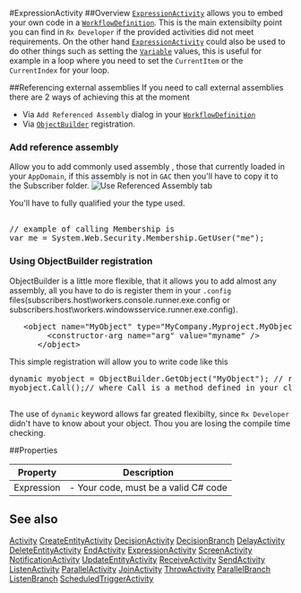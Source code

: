 #ExpressionActivity
##Overview
[`ExpressionActivity`](ExpressionActivity.html) allows you to embed your own code in a [`WorkflowDefinition`](WorkflowDefinition.html). This is the main extensibilty point you can find in `Rx Developer` if the provided activities did not meet requirements. On the other hand [`ExpressionActivity`](ExpressionActivity.html) could also be used to do other things such as setting the [`Variable`](Variable.html) values, this is useful for example in a loop where you need to set the `CurrentItem` or the `CurrentIndex` for your loop. 

##Referencing external assemblies
If you need to call external assemblies there are 2 ways of achieving this at the moment

* Via `Add Referenced Assembly` dialog in your [`WorkflowDefinition`](WorkflowDefinition.html)
* Via [`ObjectBuilder`](ObjectBuilder.html) registration.


### Add reference assembly
Allow you to add commonly used assembly , those that currently loaded in your `AppDomain`, if this assembly is not in `GAC` then you'll have to copy it to the Subscriber folder.
![Use Referenced Assembly tab](http://i.imgur.com/Rex8SF6.png)

You'll have to fully qualified your the type used.
<pre>

// example of calling Membership is 
var me = System.Web.Security.Membership.GetUser("me");
</pre>

### Using ObjectBuilder registration
ObjectBuilder is a little more flexible, that it allows you to add almost any assembly, all you have to do is register them in your `.config` files(subscribers.host\workers.console.runner.exe.config or subscribers.host\workers.windowsservice.runner.exe.config).

<pre>
   &lt;object name="MyObject" type="MyCompany.Myproject.MyObject,mycustomdll">
        &lt;constructor-arg name="arg" value="myname" />
      &lt;/object>
</pre>

This simple registration will allow you to write code like this
<pre>
dynamic myobject = ObjectBuilder.GetObject("MyObject"); // refer to the name property
myobject.Call();// where Call is a method defined in your class

</pre>
The use of `dynamic` keyword allows far greated flexibilty, since `Rx Developer` didn't have to know about your object. Thou you are losing the compile time checking.

##Properties
<table class="table table-condensed table-bordered">
    <thead>
<tr>
<th>Property</th>
<th>Description</th>
</tr>
</thead>
<tbody>
<tr><td>Expression</td><td> - Your code, must be a valid C# code</td></tr>
</tbody></table>



## See also

[Activity](Activity.html)
[CreateEntityActivity](CreateEntityActivity.html)
[DecisionActivity](DecisionActivity.html)
[DecisionBranch](DecisionBranch.html)
[DelayActivity](DelayActivity.html)
[DeleteEntityActivity](DeleteEntityActivity.html)
[EndActivity](EndActivity.html)
[ExpressionActivity](ExpressionActivity.html)
[ScreenActivity](ScreenActivity.html)
[NotificationActivity](NotificationActivity.html)
[UpdateEntityActivity](UpdateEntityActivity.html)
[ReceiveActivity](ReceiveActivity.html)
[SendActivity](SendActivity.html)
[ListenActivity](ListenActivity.html)
[ParallelActivity](ParallelActivity.html)
[JoinActivity](JoinActivity.html)
[ThrowActivity](ThrowActivity.html)
[ParallelBranch](ParallelBranch.html)
[ListenBranch](ListenBranch.html)
[ScheduledTriggerActivity](ScheduledTriggerActivity.html)
